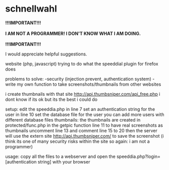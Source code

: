 schnellwahl
===========

<b>!!!IMPORTANT!!!<br></br>
I AM NOT A PROGRAMMER! I DON'T KNOW WHAT I AM DOING.<br></br>
!!!IMPORTANT!!!</b>

I would appreciate helpful suggestions.

website (php, javascript) trying to do what the speeddial plugin for firefox does

problems to solve:
-security (injection prevent, authentication system)
-write my own function to take screenshots/thumbnails from other websites

i create thumbnails with that site http://api.thumbsniper.com/api_free.php i dont know if its ok but its the best i could do

setup:
edit the speeddia.php 
  in line 7 set an authentication string for the user
  in line 10 set the database file for the user
  you can add more users with different database files
thumbnails:
  the thumbnails are created in protected/func.php in the getpic function line 11
  to have real screenshots as thumbnails uncomment line 13 and comment line 15 to 20 then the server will use the extern site http://api.thumbsniper.com/ to save the screenshot (i think its one of many security risks within the site so again: i am not a programmer)
  
usage:
copy all the files to a webserver and open the speeddia.php?login=[authentication string] with your browser

